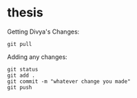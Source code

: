 # thesis

Getting Divya's Changes:
```
git pull
```

Adding any changes:
```
git status
git add .
git commit -m "whatever change you made"
git push
```